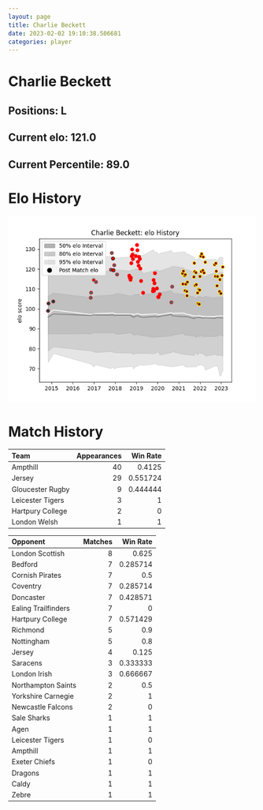 ```yaml
---  
layout: page  
title: Charlie Beckett  
date: 2023-02-02 19:10:38.506681  
categories: player  
---
```

# Charlie Beckett

## Positions: L

## Current elo: 121.0

## Current Percentile: 89.0

# Elo History


![elo history](history_CharlieBeckett.png)
# Match History


| Team             |   Appearances |   Win Rate |
|:-----------------|--------------:|-----------:|
| Ampthill         |            40 |   0.4125   |
| Jersey           |            29 |   0.551724 |
| Gloucester Rugby |             9 |   0.444444 |
| Leicester Tigers |             3 |   1        |
| Hartpury College |             2 |   0        |
| London Welsh     |             1 |   1        |

| Opponent            |   Matches |   Win Rate |
|:--------------------|----------:|-----------:|
| London Scottish     |         8 |   0.625    |
| Bedford             |         7 |   0.285714 |
| Cornish Pirates     |         7 |   0.5      |
| Coventry            |         7 |   0.285714 |
| Doncaster           |         7 |   0.428571 |
| Ealing Trailfinders |         7 |   0        |
| Hartpury College    |         7 |   0.571429 |
| Richmond            |         5 |   0.9      |
| Nottingham          |         5 |   0.8      |
| Jersey              |         4 |   0.125    |
| Saracens            |         3 |   0.333333 |
| London Irish        |         3 |   0.666667 |
| Northampton Saints  |         2 |   0.5      |
| Yorkshire Carnegie  |         2 |   1        |
| Newcastle Falcons   |         2 |   0        |
| Sale Sharks         |         1 |   1        |
| Agen                |         1 |   1        |
| Leicester Tigers    |         1 |   0        |
| Ampthill            |         1 |   1        |
| Exeter Chiefs       |         1 |   0        |
| Dragons             |         1 |   1        |
| Caldy               |         1 |   1        |
| Zebre               |         1 |   1        |